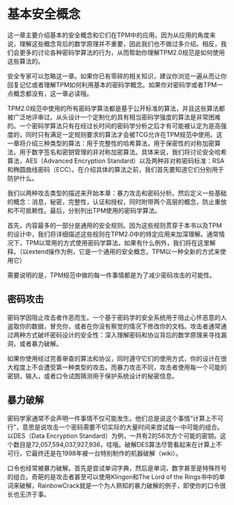 # 基本安全概念  
这一章主要介绍基本的安全概念和它们在TPM中的应用。因为从应用的角度来说，理解这些概念背后的数学原理并不重要，因此我们也不做过多介绍。相反，我们会更多的讨论各种密码学算法的行为，从而帮助你理解TPM2.0规范是如何使用这些算法的。

安全专家可以忽略这一章。如果你已有零碎的相关知识，建议你浏览一遍从而让你回复记忆或者理解TPM如何利用基本的密码学概念。如果你对密码学或者TPM一点概念都没有，这一章必读哦。

TPM2.0规范中使用的所有密码学算法都是基于公开标准的算法，并且这些算法都被广泛地评审过。从头设计一个定制化的具有相当密码学强度的算法是非常困难的。一个密码学算法只有在经过长时间的密码学分析之后才有可能被认定为是高强度的，同时只有满足一定规则要求的算法才会被TCG允许在TPM规范中使用。这一章将介绍三种类型的算法：用于完整性的哈希算法，用于保密性的对称加密算法，用于数字签名和密钥管理的非对称加密算法。具体来说，我们将讨论安全哈希算法，AES（Advanced Encryption Standard）以及两种非对称密码标准：RSA和椭圆曲线密码（ECC）。在介绍具体的算法之前，我们首先要知道它们分别用于防护什么。

我们以两种攻击类型的描述来开始本章：暴力攻击和密码分析。然后定义一些基础的概念：消息，秘密，完整性，认证和授权，同时附带两个高层的概念，防止重放和不可抵赖性。最后，分别列出TPM使用的密码学算法。

首先，内容最多的一部分是通用的安全规则。因为这些规则贯穿于本书以及TPM的设计中，我们将详细描述这些规则在TPM2.0中的特定应用来加深理解。通常情况下，TPM以常用的方式使用密码学算法，如果有什么例外，我们将在这里解释。（以extend操作为例，它是一个通用的安全概念，TPM以一种全新的方式来使用它）

需要说明的是，TPM规范中做的每一件事情都是为了减少密码攻击的可能性。

## 密码攻击
密码学因阻止攻击者作恶而生。一个基于密码学的安全系统用于阻止心怀恶意的人盗取你的数据，冒充你，或者在你没有察觉的情况下修改你的文档。攻击者通常通过两种方式破坏密码设计的安全性：深入理解密码和协议背后的数学原理来寻找漏洞，或者暴力破解。

如果你使用经过完善审查的算法和协议，同时遵守它们的使用方式，你的设计在很大程度上不会遭受第一种类型的攻击。而暴力攻击不同，攻击者使用每一个可能的密钥，输入，或者口令试图猜测用于保护系统设计的秘密信息。

## 暴力破解
密码学家通常不会声明一件事情不仅可能发生。他们总是说这个事情“计算上不可行”，意思是说攻击一个密码需要不切实际的大量时间来尝试每一中可能的组合。以DES（Data Encryption Standard）为例，一共有2的56次方个可能的密钥。这个数目是72,057,594,037,927,936，哇哦。破解DES算法尽管看起来在计算上不可行，它最终还是在1998年被一台特别制作的机器破解（wiki）。

口令也经常被暴力破解。首先是尝试单词字典，然后是单词，数字甚至是特殊符号的组合。奇葩的是攻击者甚至可以使用Klingon和The Lord of the Rings书中的单词来破解，RainbowCrack就是一个为人熟知的暴力破解的例子，即使你的口令很长也无济于事。

